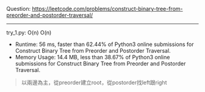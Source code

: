 Question: https://leetcode.com/problems/construct-binary-tree-from-preorder-and-postorder-traversal/

---

try_1.py: O(n) O(n)

* Runtime: 56 ms, faster than 62.44% of Python3 online submissions for Construct Binary Tree from Preorder and Postorder Traversal.
* Memory Usage: 14.4 MB, less than 38.67% of Python3 online submissions for Construct Binary Tree from Preorder and Postorder Traversal.

> 以兩邊為主，從preorder建立root，從postorder找left跟right